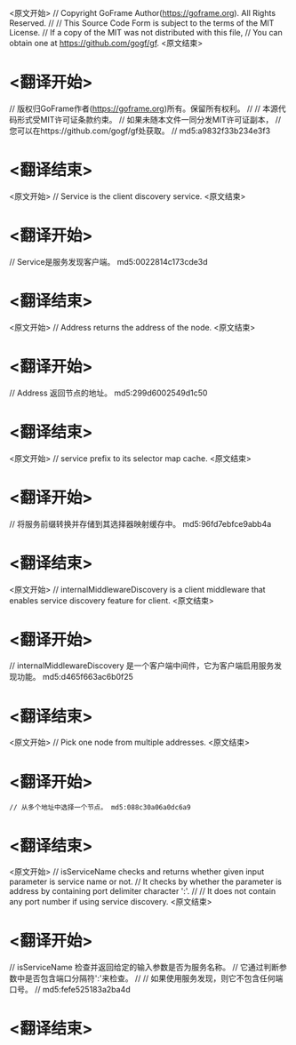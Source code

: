 
<原文开始>
// Copyright GoFrame Author(https://goframe.org). All Rights Reserved.
//
// This Source Code Form is subject to the terms of the MIT License.
// If a copy of the MIT was not distributed with this file,
// You can obtain one at https://github.com/gogf/gf.
<原文结束>

# <翻译开始>
// 版权归GoFrame作者(https://goframe.org)所有。保留所有权利。
//
// 本源代码形式受MIT许可证条款约束。
// 如果未随本文件一同分发MIT许可证副本，
// 您可以在https://github.com/gogf/gf处获取。
// md5:a9832f33b234e3f3
# <翻译结束>


<原文开始>
// Service is the client discovery service.
<原文结束>

# <翻译开始>
// Service是服务发现客户端。 md5:0022814c173cde3d
# <翻译结束>


<原文开始>
// Address returns the address of the node.
<原文结束>

# <翻译开始>
// Address 返回节点的地址。 md5:299d6002549d1c50
# <翻译结束>


<原文开始>
// service prefix to its selector map cache.
<原文结束>

# <翻译开始>
// 将服务前缀转换并存储到其选择器映射缓存中。 md5:96fd7ebfce9abb4a
# <翻译结束>


<原文开始>
// internalMiddlewareDiscovery is a client middleware that enables service discovery feature for client.
<原文结束>

# <翻译开始>
// internalMiddlewareDiscovery 是一个客户端中间件，它为客户端启用服务发现功能。 md5:d465f663ac6b0f25
# <翻译结束>


<原文开始>
// Pick one node from multiple addresses.
<原文结束>

# <翻译开始>
	// 从多个地址中选择一个节点。 md5:088c30a06a0dc6a9
# <翻译结束>


<原文开始>
// isServiceName checks and returns whether given input parameter is service name or not.
// It checks by whether the parameter is address by containing port delimiter character ':'.
//
// It does not contain any port number if using service discovery.
<原文结束>

# <翻译开始>
// isServiceName 检查并返回给定的输入参数是否为服务名称。
// 它通过判断参数中是否包含端口分隔符':'来检查。
//
// 如果使用服务发现，则它不包含任何端口号。
// md5:fefe525183a2ba4d
# <翻译结束>

